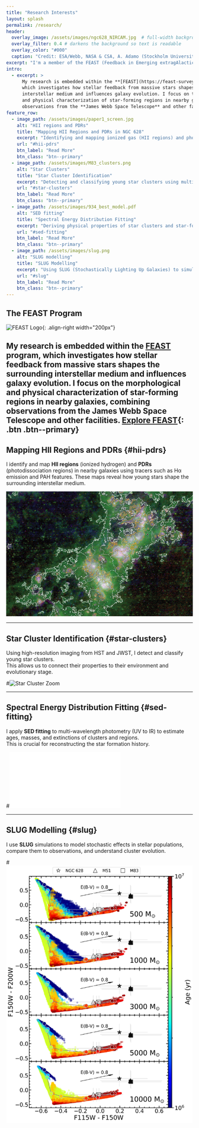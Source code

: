 ```yaml
---
title: "Research Interests"
layout: splash
permalink: /research/
header:
  overlay_image: /assets/images/ngc628_NIRCAM.jpg  # full-width background image
  overlay_filter: 0.4 # darkens the background so text is readable
  overlay_color: "#000"
  caption: "Credit: ESA/Webb, NASA & CSA, A. Adamo (Stockholm University) and the FEAST JWST team"
excerpt: "I'm a member of the FEAST (Feedback in Emerging extragAlactic Star clusTers) program, studying star formation and stellar feedback in nearby galaxies."
intro: 
  - excerpt: >
      My research is embedded within the **[FEAST](https://feast-survey.github.io)** program, 
      which investigates how stellar feedback from massive stars shapes the surrounding 
      interstellar medium and influences galaxy evolution. I focus on the morphological 
      and physical characterization of star-forming regions in nearby galaxies, combining 
      observations from the **James Webb Space Telescope** and other facilities. 
feature_row:
  - image_path: /assets/images/paper1_screen.jpg
    alt: "HII regions and PDRs"
    title: "Mapping HII Regions and PDRs in NGC 628"
    excerpt: "Identifying and mapping ionized gas (HII regions) and photodissociation regions (PDRs) in nearby galaxies to trace the influence of massive stars."
    url: "#hii-pdrs"
    btn_label: "Read More"
    btn_class: "btn--primary"
  - image_path: /assets/images/M83_clusters.png
    alt: "Star Clusters"
    title: "Star Cluster Identification"
    excerpt: "Detecting and classifying young star clusters using multi-band imaging to study their ages, masses, and environments."
    url: "#star-clusters"
    btn_label: "Read More"
    btn_class: "btn--primary"
  - image_path: /assets/images/934_best_model.pdf
    alt: "SED fitting"
    title: "Spectral Energy Distribution Fitting"
    excerpt: "Deriving physical properties of star clusters and star-forming regions from UV to infrared data using SED fitting techniques."
    url: "#sed-fitting"
    btn_label: "Read More"
    btn_class: "btn--primary"
  - image_path: /assets/images/slug.png
    alt: "SLUG modelling"
    title: "SLUG Modelling"
    excerpt: "Using SLUG (Stochastically Lighting Up Galaxies) to simulate stellar populations and interpret cluster properties."
    url: "#slug"
    btn_label: "Read More"
    btn_class: "btn--primary"
---
```

## The FEAST Program

![FEAST Logo](/assets/images/logoFEASTvec.svg){: .align-right width="200px"}

My research is embedded within the **[FEAST](https://feast-survey.github.io)** program, which investigates how stellar feedback from massive stars shapes the surrounding interstellar medium and influences galaxy evolution. I focus on the morphological and physical characterization of star-forming regions in nearby galaxies, combining observations from the **James Webb Space Telescope** and other facilities. 
[Explore FEAST](https://feast-survey.github.io){: .btn .btn--primary}
---

## Mapping HII Regions and PDRs {#hii-pdrs}
I identify and map **HII regions** (ionized hydrogen) and **PDRs** (photodissociation regions) in nearby galaxies using tracers such as Hα emission and PAH features. 
These maps reveal how young stars shape the surrounding interstellar medium.

![Example Map](/assets/images/paper1_screen.jpg)

---

## Star Cluster Identification {#star-clusters}
Using high-resolution imaging from HST and JWST, I detect and classify young star clusters.  
This allows us to connect their properties to their environment and evolutionary stage.

#![Star Cluster Zoom](/assets/images/M83_clusters.png)

---

## Spectral Energy Distribution Fitting {#sed-fitting}
I apply **SED fitting** to multi-wavelength photometry (UV to IR) to estimate ages, masses, and extinctions of clusters and regions.  
This is crucial for reconstructing the star formation history.

#![SED Plot](/assets/images/934_best_model.pdf)

---

## SLUG Modelling {#slug}
I use **SLUG** simulations to model stochastic effects in stellar populations, compare them to observations, and understand cluster evolution.

#![SLUG Schematic](/assets/images/slug.png)
